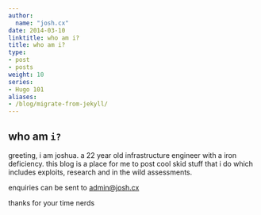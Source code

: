 ```yaml
---
author:
  name: "josh.cx"
date: 2014-03-10
linktitle: who am i?
title: who am i?
type:
- post
- posts
weight: 10
series:
- Hugo 101
aliases:
- /blog/migrate-from-jekyll/
---
```


## who am `i?`
greeting, i am joshua. a 22 year old infrastructure engineer with a iron deficiency. this blog is a place for me to post cool skid stuff that i do which includes exploits, research and in the wild assessments.

enquiries can be sent to admin@josh.cx

thanks for your time nerds
